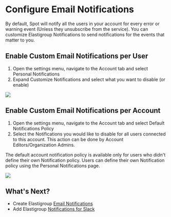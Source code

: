 # Configure Email Notifications

By default, Spot will notify all the users in your account for every error or warning event (Unless they unsubscribe from the service). You can customize Elastigroup Notifications to send notifications for the events that matter to you.

## Enable Custom Email Notifications per User

1. Open the settings menu, navigate to the Account tab and select Personal Notifications
2. Expand Customize Notifications and select what you want to disable (or enable)

<img src="/administration/_media/configure-email-01.png" />

## Enable Custom Email Notifications per Account

1. Open the settings menu, navigate to the Account tab and select Default Notifications Policy
2. Select the Notifications you would like to disable for all users connected to this account. This action can be done by Account Editors/Organization Admins.

The default account notification policy is available only for users who didn't define their own Notification policy. Users can define their own Notification policy using the Personal Notifications page.

<img src="/administration/_media/configure-email-02.png" />

## What's Next?

- Create Elastigroup [Email Notifications](elastigroup/tutorials/elastigroup-actions-menu/create-notifications.md)
- Add Elastigroup [Notifications for Slack](administration/users/configure-slack-notifications.md)
